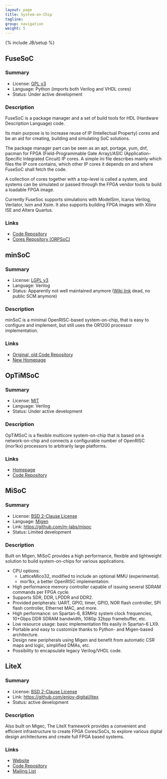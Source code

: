 ```yaml
---
layout: page
title: System-on-Chip
tagline:
group: navigation
weight: 5
---
```

{% include JB/setup %}

## <a id="fusesoc" /> FuseSoC

### Summary

 * License: [GPL v3](https://opensource.org/licenses/GPL-3.0)
 * Language: Python (imports both Verilog and VHDL cores)
 * Status: Under active development

### Description

FuseSoC is a package manager and a set of build tools for HDL
(Hardware Description Language) code.

Its main purpose is to increase reuse of IP (Intellectual Property)
cores and be an aid for creating, building and simulating SoC
solutions.

The package manager part can be seen as an apt, portage, yum, dnf,
pacman for FPGA (Field-Programmable Gate Array)/ASIC
(Application-Specific Integrated Circuit) IP cores.  A simple ini file
describes mainly which files the IP core contains, which other IP
cores it depends on and where FuseSoC shall fetch the code.

A collection of cores together with a top-level is called a system,
and systems can be simulated or passed through the FPGA vendor tools
to build a loadable FPGA image.

Currently FuseSoc supports simulations with ModelSim, Icarus Verilog,
Verilator, Isim and Xsim. It also supports building FPGA images with
Xilinx ISE and Altera Quartus.

### <a id="orpsoc" /> Links

 * [Code Repository](https://github.com/olofk/fusesoc)
 * [Cores Repository (ORPSoC)](https://github.com/openrisc/orpsoc-cores)

## <a id="minsoc" /> minSoC

### Summary

 * License: [LGPL v3](https://opensource.org/licenses/LGPL-3.0)
 * Language: Verilog
 * Status: Apparently not well maintained anymore ([Wiki link](https://www.minsoc.com/) dead, no public SCM anymore)

### Description

minSoC is a minimal OpenRISC-based system-on-chip, that is easy to configure and implement, but still uses the OR1200 processor implementation.

### Links

 * [Original, old Code Repository](https://opencores.org/projects/minsoc)
 * [New Homepage](https://www.allaboutcircuits.com/ip-cores/system-on-chip/minsoc/)

## <a id="optimsoc" /> OpTiMSoC

### Summary

 * License: [MIT](https://opensource.org/licenses/MIT)
 * Language: Verilog
 * Status: Under active development

### Description

OpTiMSoC is a flexible multicore system-on-chip that is based on a network-on-chip and connects a configurable number of OpenRISC (mor1kx) processors to arbitrarily large platforms.

### Links

 * [Homepage](https://optimsoc.org/)
 * [Code Repository](https://github.com/optimsoc/optimsoc)

## <a id="misoc" /> MiSoC

### Summary

 * License: [BSD 2-Clause License](https://opensource.org/licenses/BSD-2-Clause)
 * Language: [Migen](https://m-labs.hk/gateware.html)
 * Link: https://github.com/m-labs/misoc
 * Status: Limited development

### Description

Built on Migen, MiSoC provides a high performance, flexible and
lightweight solution to build system-on-chips for various
applications.

 * CPU options:
   * LatticeMico32, modified to include an optional MMU (experimental).
   * mor1kx, a better OpenRISC implementation.
 * High performance memory controller capable of issuing several SDRAM
   commands per FPGA cycle.
 * Supports SDR, DDR, LPDDR and DDR2.
 * Provided peripherals: UART, GPIO, timer, GPIO, NOR flash
   controller, SPI flash controller, Ethernet MAC, and more.
 * High performance: on Spartan-6, 83MHz system clock frequencies,
   10+Gbps DDR SDRAM bandwidth, 1080p 32bpp framebuffer, etc.
 * Low resource usage: basic implementation fits easily in Spartan-6 LX9.
 * Portable and easy to customize thanks to Python- and Migen-based
   architecture.
 * Design new peripherals using Migen and benefit from automatic CSR
   maps and logic, simplified DMAs, etc.
 * Possibility to encapsulate legacy Verilog/VHDL code.

## <a id="litex" /> LiteX

### Summary

 * License: [BSD 2-Clause License](https://opensource.org/licenses/BSD-2-Clause)
 * Link: https://github.com/enjoy-digital/litex
 * Status: active development

### Description

Also built on Migec, The LiteX framework provides a convenient and efficient
infrastructure to create FPGA Cores/SoCs, to explore various digital design
architectures and create full FPGA based systems.

### Links

 * [Website](https://m-labs.hk/gateware.html)
 * [Code Repository](https://github.com/m-labs/misoc)
 * [Mailing List](https://ssl.serverraum.org/lists/listinfo/devel)

